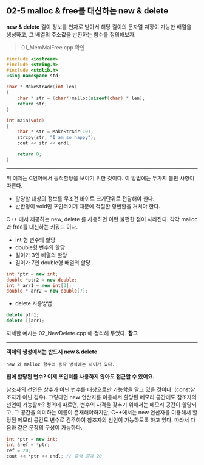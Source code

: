 02-5 malloc & free를 대신하는 new & delete
---

**new & delete**
길이 정보를 인자로 받아서 해당 길이의 문자열 저장이 가능한 배열을 생성하고, 그 배열의 주소값을 반환하는 함수를 정의해보자.
> 01_MemMalFree.cpp 확인

``` C++
#include <iostream>
#include <string.h>
#include <stdlib.h>
using namespace std;

char * MakeStrAdr(int len)
{
    char * str = (char*)malloc(sizeof(char) * len);
    return str;
}

int main(void)
{
    char * str = MakeStrAdr(10);
    strcpy(str, "I am so happy");
    cout << str << endl;

    return 0;
}
```
---

위 예제는 C언어에서 동적할당을 보이기 위한 것이다. 이 방법에는 두가지 불편 사항이 따른다.
* 할당할 대상의 정보를 무조건 바이트 크기단위로 전달해야 한다.
* 반환형이 void인 포인터이기 때문에 적절한 형변환을 거쳐야 한다.

C++ 에서 제공하는 new, delete 를 사용하면 이런 불편한 점이 사라진다.
각각 malloc과 free를 대신하는 키워드 이다.

* int 형 변수의 할당
* double형 변수의 할당 
* 길이가 3인 배열의 할당
* 길이가 7인 double형 배열의 할당
``` C++
int *ptr = new int;
double *ptr2 = new double;
int * arr1 = new int[3];
double * arr2 = new double[7];
```

* delete 사용방법
``` C++
delete ptr1;
delete []arr1;
```

자세한 예시는 02_NewDelete.cpp 에 정리해 두었다. **참고**

---
**객체의 생성에서는 반드시 new & delete**

```
new 와 malloc 함수의 동작 방식에는 차이가 있다.
```

**힙에 할당된 변수? 이제 포인터를 사용하지 않아도 접근할 수 있어요.**

참조자의 선언은 상수가 아닌 변수를 대상으로만 가능함을 알고 있을 것이다.
(const참조자가 아닌 경우). 그렇다면 new 연산자를 이용해서 할당된 메모리 공간에도 참조자의 선언이 가능할까? 정의에 따르면, 변수의 자격을 갖추기 위해서는 메모리 공간이 할당되고, 그 공간을 의미하는 이름이 존재해야하지만, C++에서는 new 연산자를 이용해서 할당된 메모리 공간도 변수로 간주하여 참조자의 선언이 가능하도록 하고 있다. 따라서 다음과 같은 문장의 구성이 가능하다.

``` C++
int *ptr = new int;
int &ref = *ptr;
ref = 20;
cout << *ptr << endl; // 출력 결과 20
```